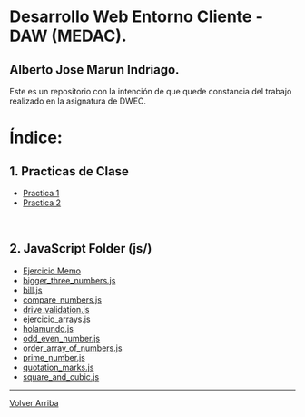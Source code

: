 # Desarrollo Web Entorno Cliente - DAW (MEDAC).
## Alberto Jose Marun Indriago.

Este es un repositorio con la intención de que quede constancia del trabajo realizado en la asignatura de DWEC.

# Índice:
## 1. Practicas de Clase
- [Practica 1](Practicas/P1/README.md)
- [Practica 2](Practicas/P2/README.md)
<br>

## 2. JavaScript Folder (js/)
* [Ejercicio Memo](js/ejercicio_memo/)
* [bigger_three_numbers.js](js/bigger_three_numbers.js)
* [bill.js](js/bill.js)
* [compare_numbers.js](/js/compare_numbers.js)
* [drive_validation.js](js/drive_validation.js)
* [ejercicio_arrays.js](js/ejercicio_arrays.js)
* [holamundo.js](js/holamundo.js)
* [odd_even_number.js](js/odd_even_number.js)
* [order_array_of_numbers.js](js/order_array_of_numbers.js)
* [prime_number.js](js/prime_number.js)
* [quotation_marks.js](js/quotation_marks.js)
* [square_and_cubic.js](js/square_and_cubic.js)

***
[Volver Arriba](#desarrollo-web-entorno-cliente---daw-medac)